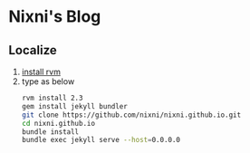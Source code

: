 # Nixni's Blog

## Localize
1. [install rvm](https://rvm.io/)
2. type as below
	``` bash
	rvm install 2.3
	gem install jekyll bundler
	git clone https://github.com/nixni/nixni.github.io.git
	cd nixni.github.io
	bundle install
	bundle exec jekyll serve --host=0.0.0.0
	```
    